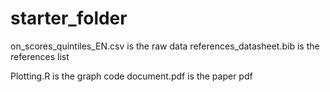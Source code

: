 # starter_folder

on_scores_quintiles_EN.csv is the raw data
references_datasheet.bib is the references list

Plotting.R is the graph code
document.pdf is the paper pdf
